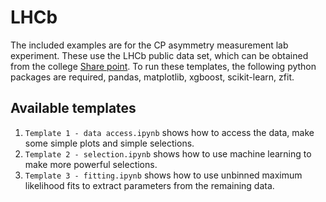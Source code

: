 # LHCb

The included examples are for the CP asymmetry measurement lab experiment. These use the LHCb public data set, which can be obtained from the college [Share point](https://imperiallondon-my.sharepoint.com/:f:/g/personal/mmccann_ic_ac_uk/EqbNn0TxhEZAotQ-M4lqTbgBx0xRTTRjC8kGH9EllcYqnA?e=2ADCmS). To run these templates, the following python packages are required, pandas, matplotlib, xgboost, scikit-learn, zfit.

## Available templates

1. `Template 1 - data access.ipynb` shows how to access the data, make some simple plots and simple selections.
2. `Template 2 - selection.ipynb` shows how to use machine learning to make more powerful selections.
3. `Template 3 - fitting.ipynb` shows how to use unbinned maximum likelihood fits to extract parameters from the remaining data.
